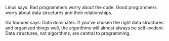 Linus says:
Bad programmers worry about the code.
Good programmers worry about data structures and their relationships.

Go founder says:
Data dominates. If you've chosen the right data structures and 
organized things well, the algorithms will almost always be self-evident.
Data structures, not algorithms, are central to programming.